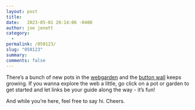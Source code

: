 ```yaml
---
layout: post
title:  
date:   2023-05-01 20:14:06 -0400
author: joe jenett
category:
  -  
permalink: /050123/
slug: "050123"
summary: 
comments: false
---
```

<p>There’s a bunch of new pots in the <a href="/webgarden/">webgarden</a> and the <a href="/links/">button wall</a> keeps growing. If you wanna explore the web a little, go click on a pot or garden to get started and let links be your guide along the way - it’s fun!</p>
<p>And while you’re here, feel free to say hi. Cheers.</p>
<a href="https://brid.gy/publish/mastodon"></a>